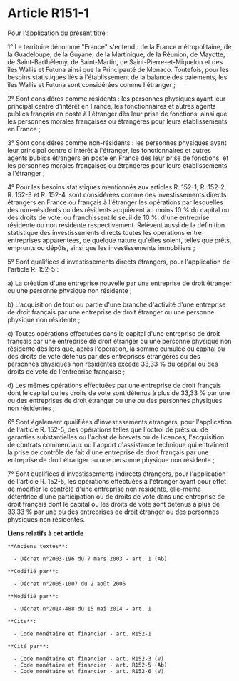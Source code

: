 # Article R151-1

Pour l'application du présent titre : 

1° Le territoire dénommé "France" s'entend : de la France métropolitaine, de la Guadeloupe, de la Guyane, de la Martinique,
de la Réunion, de Mayotte, de Saint-Barthélemy, de Saint-Martin, de Saint-Pierre-et-Miquelon et des îles Wallis et Futuna
ainsi que la Principauté de Monaco. Toutefois, pour les besoins statistiques liés à l'établissement de la balance des
paiements, les îles Wallis et Futuna sont considérées comme l'étranger ; 

2° Sont considérés comme résidents : les personnes physiques ayant leur principal centre d'intérêt en France, les
fonctionnaires et autres agents publics français en poste à l'étranger dès leur prise de fonctions, ainsi que les personnes
morales françaises ou étrangères pour leurs établissements en France ; 

3° Sont considérés comme non-résidents : les personnes physiques ayant leur principal centre d'intérêt à l'étranger, les
fonctionnaires et autres agents publics étrangers en poste en France dès leur prise de fonctions, et les personnes morales
françaises ou étrangères pour leurs établissements à l'étranger ; 

4° Pour les besoins statistiques mentionnés aux articles R. 152-1, R. 152-2, R. 152-3 et R. 152-4, sont considérées comme des
investissements directs étrangers en France ou français à l'étranger les opérations par lesquelles des non-résidents ou des
résidents acquièrent au moins 10 % du capital ou des droits de vote, ou franchissent le seuil de 10 %, d'une entreprise
résidente ou non résidente respectivement. Relèvent aussi de la définition statistique des investissements directs toutes les
opérations entre entreprises apparentées, de quelque nature qu'elles soient, telles que prêts, emprunts ou dépôts, ainsi que
les investissements immobiliers ; 

5° Sont qualifiées d'investissements directs étrangers, pour l'application de l'article R. 152-5 : 

a) La création d'une entreprise nouvelle par une entreprise de droit étranger ou une personne physique non résidente ; 

b) L'acquisition de tout ou partie d'une branche d'activité d'une entreprise de droit français par une entreprise de droit
étranger ou une personne physique non résidente ; 

c) Toutes opérations effectuées dans le capital d'une entreprise de droit français par une entreprise de droit étranger ou
une personne physique non résidente dès lors que, après l'opération, la somme cumulée du capital ou des droits de vote
détenus par des entreprises étrangères ou des personnes physiques non résidentes excède 33,33 % du capital ou des droits de
vote de l'entreprise française ; 

d) Les mêmes opérations effectuées par une entreprise de droit français dont le capital ou les droits de vote sont détenus à
plus de 33,33 % par une ou des entreprises de droit étranger ou une ou des personnes physiques non résidentes ; 

6° Sont également qualifiées d'investissements étrangers, pour l'application de l'article R. 152-5, des opérations telles que
l'octroi de prêts ou de garanties substantielles ou l'achat de brevets ou de licences, l'acquisition de contrats commerciaux
ou l'apport d'assistance technique qui entraînent la prise de contrôle de fait d'une entreprise de droit français par une
entreprise de droit étranger ou une personne physique non résidente ; 

7° Sont qualifiées d'investissements indirects étrangers, pour l'application de l'article R. 152-5, les opérations effectuées
à l'étranger ayant pour effet de modifier le contrôle d'une entreprise non résidente, elle-même détentrice d'une
participation ou de droits de vote dans une entreprise de droit français dont le capital ou les droits de vote sont détenus à
plus de 33,33 % par une ou des entreprises de droit étranger ou des personnes physiques non résidentes.

**Liens relatifs à cet article**

	**Anciens textes**:

	  - Décret n°2003-196 du 7 mars 2003 - art. 1 (Ab)

	**Codifié par**:

	  - Décret n°2005-1007 du 2 août 2005

	**Modifié par**:

	  - Décret n°2014-488 du 15 mai 2014 - art. 1

	**Cite**:

	  - Code monétaire et financier - art. R152-1

	**Cité par**:

	  - Code monétaire et financier - art. R152-3 (V)
	  - Code monétaire et financier - art. R152-5 (Ab)
	  - Code monétaire et financier - art. R152-6 (V)
